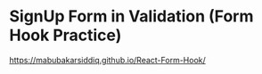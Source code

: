 #  SignUp Form in Validation (Form Hook Practice)

https://mabubakarsiddiq.github.io/React-Form-Hook/
